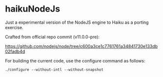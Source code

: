 # haikuNodeJs
Just a experimental version of the NodeJS engine to Haiku as a porting exercise.

Crafted from official repo commit (v11.0.0-pre):

https://github.com/nodejs/node/tree/c600a3ce1c7761761a34841730e133db02fadb4d

For building the current code, use the configure command as follows:

    ./configure --without-intl --without-snapshot

